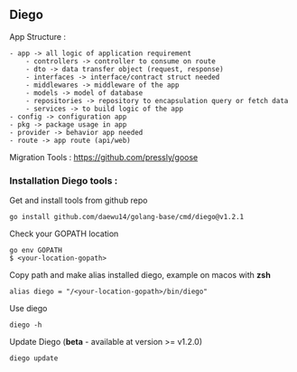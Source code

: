 ## Diego

App Structure : 
```
- app -> all logic of application requirement
    - controllers -> controller to consume on route
    - dto -> data transfer object (request, response)
    - interfaces -> interface/contract struct needed
    - middlewares -> middleware of the app
    - models -> model of database
    - repositories -> repository to encapsulation query or fetch data
    - services -> to build logic of the app
- config -> configuration app
- pkg -> package usage in app
- provider -> behavior app needed
- route -> app route (api/web)
```

Migration Tools : https://github.com/pressly/goose

### Installation Diego tools :
Get and install tools from github repo
```shell
go install github.com/daewu14/golang-base/cmd/diego@v1.2.1
```
Check your GOPATH location
```shell
go env GOPATH
$ <your-location-gopath>
```
Copy path and make alias installed diego, example on macos with **zsh**
```
alias diego = "/<your-location-gopath>/bin/diego"
```
Use diego
```shell
diego -h
```
Update Diego (**beta** - available at version >= v1.2.0)
```shell
diego update
```